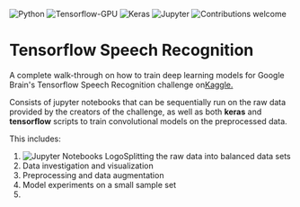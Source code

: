 ![Python](https://img.shields.io/badge/python-v3.6.3-blue.svg)
![Tensorflow-GPU](https://img.shields.io/badge/tensorflow-v1.7.0-blue.svg)
![Keras](https://img.shields.io/badge/keras-v2.1.5-blue.svg)
![Jupyter](https://img.shields.io/badge/jupyter-v1.0.0-blue.svg)
![Contributions welcome](https://img.shields.io/badge/contributions-welcome-orange.svg)

# Tensorflow Speech Recognition
A complete walk-through on how to train deep learning models for Google Brain's 
Tensorflow Speech Recognition challenge on[Kaggle.](https://www.kaggle.com/c/tensorflow-speech-recognition-challenge "Kaggle & Google Brain's Speech Recognition Challenge site")

Consists of jupyter notebooks that can be sequentially run on the raw data 
provided by the creators of the challenge, as well as both **keras** and 
**tensorflow** scripts to train convolutional models on the preprocessed data.

This includes:
1) ![Jupyter Notebooks Logo](https://upload.wikimedia.org/wikipedia/commons/thumb/3/38/Jupyter_logo.svg/250px-Jupyter_logo.svg.png "Jupyter Notebook Logo")Splitting the raw data into balanced data sets
2) Data investigation and visualization
3) Preprocessing and data augmentation
4) Model experiments on a small sample set
5) 